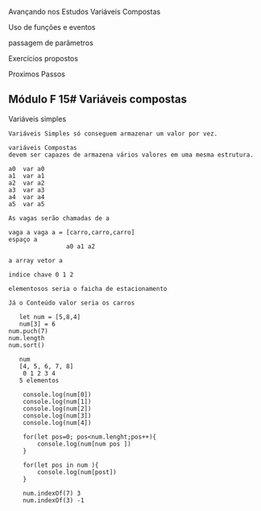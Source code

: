 Avançando nos Estudos Variáveis Compostas

Uso de funções e eventos

passagem de parâmetros

Exercícios propostos

Proximos Passos

## Módulo F 15# Variáveis compostas

Variáveis simples 

    Variáveis Simples só conseguem armazenar um valor por vez.

    variáveis Compostas
    devem ser capazes de armazena vários valores em uma mesma estrutura.

    a0  var a0
    a1  var a1
    a2  var a2
    a3  var a3 
    a4  var a4
    a5  var a5

    As vagas serão chamadas de a

    vaga a vaga a = [carro,carro,carro]
    espaço a 
                    a0 a1 a2

    a array vetor a 

    indice chave 0 1 2 

    elementosos seria o faicha de estacionamento

    Já o Conteúdo valor seria os carros

       let num = [5,8,4]
       num[3] = 6
    num.puch(7)
    num.length
    num.sort()
       
       num
       [4, 5, 6, 7, 8]
        0 1 2 3 4
       5 elementos

        console.log(num[0])
        console.log(num[1])
        console.log(num[2])
        console.log(num[3])
        console.log(num[4])

        for(let pos=0; pos<num.lenght;pos++){
            console.log(num[num pos ])
        }

        for(let pos in num ){
            console.log(num[post])
        }

        num.indexOf(7) 3
        num.indexOf(3) -1
    

            